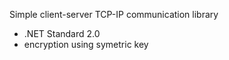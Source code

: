 Simple client-server TCP-IP communication library 

- .NET Standard 2.0
- encryption using symetric key
